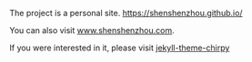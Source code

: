 The project is a personal site.
https://shenshenzhou.github.io/

You can also visit www.shenshenzhou.com.

If you were interested in it,
please visit [jekyll-theme-chirpy](https://github.com/cotes2020/jekyll-theme-chirpy)
